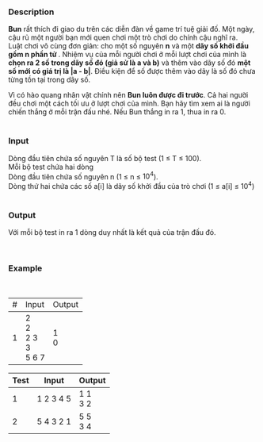 ### Description

**Bun** rất thích đi giao du trên các diễn đàn về game trí tuệ giải đố. Một ngày, cậu rủ một người bạn mới quen chơi một trò chơi do chính cậu nghĩ ra. <br>
Luật chơi vô cùng đơn giản: cho một số nguyên **n** và một <strong>dãy số khởi đầu gồm n phần tử </strong>. Nhiệm vụ của mỗi người chơi ở mỗi lượt chơi của mình là **chọn ra 2 số trong dãy số đó (giả sử là a và b)** và thêm vào dãy số đó **một số mới có giá trị là |a - b|**. Điều kiện để số được thêm vào dãy là số đó chưa từng tồn tại trong dãy số.

Vì có hào quang nhân vật chính nên **Bun luôn được đi trước**. Cả hai người đều chơi một cách tối ưu ở lượt chơi của mình. Bạn hãy tìm xem ai là người chiến thắng ở mỗi trận đấu nhé.
Nếu Bun thắng in ra 1, thua in ra 0.
<br><br>

### Input

Dòng đầu tiên chứa số nguyên T là số bộ test (1 &leq; T &leq; 100).
<br>
Mỗi bộ test chứa hai dòng<br>
Dòng đầu tiên chứa số nguyên n (1 &leq; n &leq; $10^{4}$).<br>
Dòng thứ hai chứa các số a[i] là dãy số khởi đầu của trò chơi (1 &leq; a[i] &leq; $10^{4}$)
<br><br>

### Output

Với mỗi bộ test in ra 1 dòng duy nhất là kết quả của trận đấu đó.

<br>

### Example

<br>
<table>
<tr>
    <td>#</td>
    <td>Input</td>
    <td>Output</td>
</tr>
<tbody>
<tr>
    <td>1</td>
    <td>
        2<br>
        2<br>
        2 3<br>
        3<br>
        5 6 7
    </td>
    <td>
        1<br>
        0
    </td>
</tr>

</tbody>
</table>

<table class=“table table-bordered table-condensed”>
<thead>
<tr class=“text-center”>
<th>Test</th>
<th>Input</th>
<th>Output</th>
</tr>
</thead>
<tbody>
<tr>
<td class=“text-center”>1</td>
<td>1 2 3 4 5</td>
<td>1 1<br>3 2</td>
</tr>
<tr>
<td class=“text-center”>2</td>
<td>5 4 3 2 1</td>
<td>5 5<br>3 4</td>
</tr>
</tbody>
</table>
